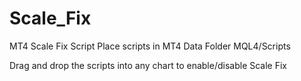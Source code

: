 # Scale_Fix
MT4 Scale Fix Script
Place scripts in MT4 Data Folder MQL4/Scripts

Drag and drop the scripts into any chart to enable/disable Scale Fix  
